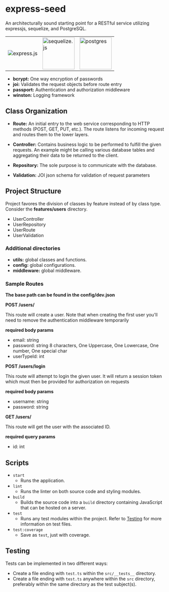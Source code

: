 # express-seed

An architecturally sound starting point for a RESTful service utilizing expressjs, sequelize, and PostgreSQL.
<table table-layout="fixed" width="500px">
    <tr>
    <td>
    <img src="https://upload.wikimedia.org/wikipedia/commons/thumb/6/64/Expressjs.png/220px-Expressjs.png" alt="express.js"/>
    </td>
    <td>
    <img src="https://sequelize.org/img/logo.svg" alt="sequelize.js" height="100px" width="100px"/>
    </td>
    <td>
    <img src="https://upload.wikimedia.org/wikipedia/commons/thumb/2/29/Postgresql_elephant.svg/120px-Postgresql_elephant.svg.png" alt="postgres" height="100px" width="100px"/>
    </td>
    </tr>
</table>


- **bcrypt:** One way encryption of passwords
- **joi:** Validates the request objects before route entry
- **passport:** Authentication and authorization middleware
- **winston:** Logging framework

## Class Organization
- **Route:** An initial entry to the web service corresponding to HTTP methods (POST, GET, PUT, etc.). The route listens for incoming request and routes them to the lower layers.

- **Controller:** Contains business logic to be performed to fulfill the given requests.  An example might be calling various database tables and aggregating their data to be returned to the client.

- **Repository:** The sole purpose is to communicate with the database.

- **Validation:** JOI json schema for validation of request parameters

## Project Structure

Project favores the division of classes by feature instead of by class type. Consider the **features/users** directory.

- UserController
- UserRepository
- UserRoute
- UserValidation

### Additional directories

- **utils:** global classes and functions.
- **config:** global configurations.
- **middleware:** global middleware.


### Sample Routes
**The base path can be found in the config/dev.json**

**POST /users/**

This route will create a user. Note that when creating the first user you'll need to remove the authentication middleware temporarily

**required body params**
- email: string
- password: string 8 characters, One Uppercase, One Lowercase, One number, One special char
- userTypeId: int

**POST /users/login**

This route will attempt to login the given user. It will return a session token which must then be provided for authorization on requests

**required body params**
- username: string
- password: string

**GET /users/<id>**

This route will get the user with the associated ID.

**required query params**
- id: int

## Scripts
- `start`
  - Runs the application.
- `lint`
  - Runs the linter on both source code and styling modules.
- `build`
  - Builds the source code into a `build` directory containing JavaScript that can be hosted on a server.
- `test`
  - Runs any test modules within the project. Refer to [Testing](#testing) for more information on test files.
- `test:coverage`
  - Save as `test`, just with coverage.

## Testing
Tests can be implemented in two different ways:

- Create a file ending with `test.ts` within the `src/__tests__` directory.
- Create a file ending with `test.ts` anywhere within the `src` directory, preferably within the same directory as the test subject(s).
